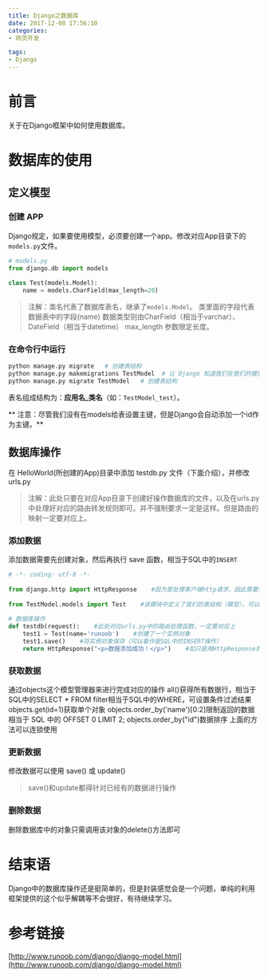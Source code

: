 ```yaml
---
title: Django之数据库
date: 2017-12-08 17:56:10
categories:
- 网页开发

tags:
- Django
---
```

# 前言
关于在Django框架中如何使用数据库。

<!-- more -->
# 数据库的使用
## 定义模型
### 创建 APP
Django规定，如果要使用模型，必须要创建一个app。修改对应App目录下的`models.py`文件。
```py
# models.py
from django.db import models
 
class Test(models.Model):
    name = models.CharField(max_length=20)
```
> 注解：类名代表了数据库表名，继承了`models.Model`。
> 类里面的字段代表数据表中的字段(name)
> 数据类型则由CharField（相当于varchar）、DateField（相当于datetime）
> max_length 参数限定长度。

### 在命令行中运行
```bash
python manage.py migrate   # 创建表结构
python manage.py makemigrations TestModel  # 让 Django 知道我们在我们的模型有一些变更
python manage.py migrate TestModel   # 创建表结构
```
表名组成结构为：**应用名_类名**（如：`TestModel_test`）。

** 注意：尽管我们没有在models给表设置主键，但是Django会自动添加一个id作为主键。**
## 数据库操作
在 HelloWorld(所创建的App)目录中添加 testdb.py 文件（下面介绍），并修改 urls.py
> 注解：此处只要在对应App目录下创建好操作数据库的文件，以及在urls.py中处理好对应的路由转发规则即可。并不强制要求一定是这样。但是路由的映射一定要对应上。
 
### 添加数据
添加数据需要先创建对象，然后再执行 save 函数，相当于SQL中的`INSERT`
```py
# -*- coding: utf-8 -*-
 
from django.http import HttpResponse    #因为是处理客户端http请求，因此需要引入该模块
 
from TestModel.models import Test    #该模块中定义了我们的表结构（模型），可以理解为是一个类（自定义的数据类型）
 
# 数据库操作
def testdb(request):    #此处对应urls.py中的路由处理函数，一定要对应上
    test1 = Test(name='runoob')    #创建了一个实例对象
    test1.save()    #将实例对象保存（可以看作是SQL中的INSERT操作）
    return HttpResponse("<p>数据添加成功！</p>")    #如只是用HttpResponse则无需在参数中添加request。如果是render等则需要带上
```
### 获取数据
通过objects这个模型管理器来进行完成对应的操作
all()获得所有数据行，相当于SQL中的SELECT * FROM
filter相当于SQL中的WHERE，可设置条件过滤结果
objects.get(id=1)获取单个对象
objects.order_by('name')[0:2]限制返回的数据 相当于 SQL 中的 OFFSET 0 LIMIT 2;
objects.order_by("id")数据排序
上面的方法可以连锁使用

### 更新数据
修改数据可以使用 save() 或 update()
> save()和update都得针对已经有的数据进行操作
 
### 删除数据
删除数据库中的对象只需调用该对象的delete()方法即可


# 结束语
Django中的数据库操作还是挺简单的，但是封装感觉会是一个问题，单纯的利用框架提供的这个似乎解耦等不会很好，有待继续学习。

# 参考链接
[http://www.runoob.com/django/django-model.html](http://www.runoob.com/django/django-model.html)